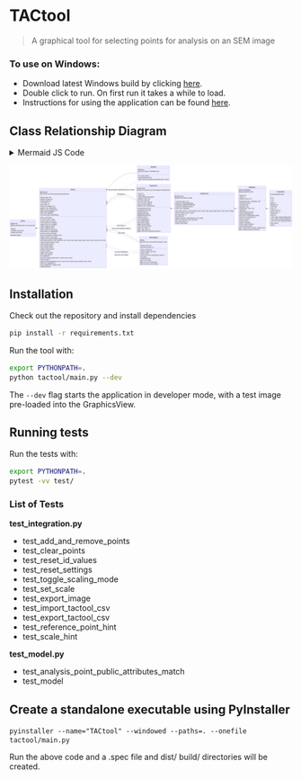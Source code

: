 # TACtool

> A graphical tool for selecting points for analysis on an SEM image

### To use on Windows:

- Download latest Windows build by clicking [here](https://github.com/BritishGeologicalSurvey/tactool/releases/latest/download/TACtool.exe).
- Double click to run. On first run it takes a while to load.
- Instructions for using the application can be found [here](https://github.com/BritishGeologicalSurvey/tactool/blob/main/instructions.md).


## Class Relationship Diagram

<details>
    <summary>Mermaid JS Code</summary>

    classDiagram
        direction LR

        class TACtool{
            QApplication
            Manages preloaded modes of the application
            ---
            +Window
            +developer_mode: bool
            +testing_mode: bool

            developer_mode()
        }

        class Window {
            QMainWindow
            User Interface with data preprocessing and data flow
            ---
            +testing_mode: bool
            +default_settings: dict
            +image_filepath: str
            +csv_filepath: str
            +point_colour: str
            +status_bar_messages: dict
            +graphics_view: GraphicsView
            +graphics_scene: GraphicsScene
            +table_model: TableModel
            +table_view: TableView
            +set_scale_dialog: SetScaleDialog

            +setup_ui_elements()
            +set_colour_button_style()
            +connect_signals_and_slots()
            +create_status_bar_messages()
            +toggle_status_bar_messages()
            +import_image_get_path()
            +export_image_get_path()
            +import_tactool_csv_get_path()
            +load_tactool_csv_data(filepath)
            +process_tactool_csv(filepath)
            +parse_row_data(item, default_values)
            +export_tactool_csv_get_path()
            +validate_current_data(validate_image)
            +add_analysis_point(x, y, label, diameter, scale, colour, notes, apid, sample_name, mount_name, material, from_click)
            +remove_analysis_point(x, y, apid)
            +reload_analysis_points()
            +reset_analysis_points()
            +clear_analysis_points()
            +update_analysis_points()
            +set_point_colour()
            +toggle_scaling_mode()
            +clear_scale_clicked()
            +set_scale(scale)
            +get_point_settings(analysis_point, clicked_column_index)
            +reset_settings()
            +update_point_settings(sample_name, mount_name, material, label, diameter, scale, colour)
            +data_error_message(error)
            +show_message(title, message, type)
            +closeEvent(event)
        }

        class TableView{
            QTableView
            Manage the display of TableModel data
            ---
            +set_column_sizes()
            +mousePressEvent(event)
            +signal: selected_analysis_point(analysis_point, column)
        }

        class GraphicsView{
            QGraphicsView
            Manage user interaction and visual display of GraphicsScene
            ---
            +_zoom: int
            +_empty: bool
            +_image: QGraphicsPixmapItem
            +navigation_mode: bool
            +set_scale_mode: bool
            +scale_start_point: QPointF
            +scale_end_point: QPointF
            +graphics_scene: GraphicsScene

            +mousePressEvent(event)
            +mouseMoveEvent(event)
            +wheelEvent(event)
            +keyPressEvent(event)
            +keyReleaseEvent(event)
            +configure_frame()
            +load_image(filepath)
            +save_image(filepath)
            +show_entire_image()
            +toggle_scaling_mode()
            +reset_scale_line_points()
            +signal: left_click(x, y)
            +signal: right_click(x, y)
            +signal: scale_move_event(pixel_distance)
        }

        class SetScaleDialog{
            QDialog
            Allows the user to interactively calculate a scale
            ---
            +testing_mode: bool
            +pixel_input_default: str

            +setup_ui_elements()
            +connect_signals_and_slots()
            +update_scale()
            +scale_move_event_handler(pixel_distance)
            +set_scale()
            +closeEvent(event)
            signal: clear_scale()
            signal: set_scale_clicked(scale)
            signal: closed_set_scale_dialog()
        }

        class GraphicsScene{
            QGraphicsScene
            Manage items painted on image
            ---
            +_maximum_point_id: int
            +scaling_rect: QGraphicsRectItem
            +scaling_group: QGraphicsItemGroup
            +scaling_line: QGraphicsLineItem
            +table_model: TableModel

            +add_analysis_point(x, y, label, diameter, scale, colour, notes, apid, sample_name, mount_name, material)
            +remove_analysis_point(x, y, apid)
            +get_ellipse_at(x, y)
            +next_point_id()
            +toggle_transparent_window(graphics_view_image)
            +draw_scale_line(start_point, end_point)
            +draw_scale_point(x, y)
            +remove_scale_items()
        }

        class TableModel{
            QAbstractTableModel
            Manage AnalysisPoint data
            ---
            +headers: list
            +_data: list
            +editable_columns: list

            +headerData(section, orientation, role)
            +columnCount(*args)
            +rowCount(*args)
            +data(index, role)
            +setData(index, value, role)
            +flags(index)
            +add_point(analysis_point)      
            +remove_point(target_id)
            +get_point_by_ellipse(target_ellipse)
            +get_point_by_apid(target_id)
            +reference_points()
            +analysis_points()
            +export_csv(filepath)
            +convert_export_headers()
            +convert_export_point()
            signal: invalid_label_entry(title, message, type)
            signal: updated_analysis_point(index)
        }

        class AnalysisPoint{
            Create AnalysisPoint data
            ---
            +id: int
            +x: int
            +y: int
            +label: str
            +diameter: int
            +scale: float
            +colour: str
            +sample_name: str
            +mount_name: str
            +material: str
            +notes: str
            +_outer_ellipse: QGraphicsEllipseItem
            +_inner_ellipse: QGraphicsEllipseItem
            +_label_text_item: QGraphicsTextItem

            +field_names()
            +aslist()
        }

        TACtool *-- Window
        Window *-- GraphicsView
        Window *-- TableView
        Window *-- SetScaleDialog
        GraphicsView *-- GraphicsScene
        GraphicsScene *-- TableModel
        TableModel *-- AnalysisPoint

        Window <.. TableView : selected_analysis_point(analysis_point, column)
        Window <.. SetScaleDialog : clear_scale()
        Window <.. SetScaleDialog : set_scale_clicked(scale)
        Window <.. SetScaleDialog : closed_set_scale_dialog()
        Window <.. GraphicsView : left_click(x, y)
        Window <.. GraphicsView : right_click(x, y)
        Window <.. GraphicsView : scale_move_event(pixel_distance)

</details>

![TACtool - Class Relationship Diagram](class_relationship_diagram.png)

## Installation

Check out the repository and install dependencies

```bash
pip install -r requirements.txt
```

Run the tool with:

```bash
export PYTHONPATH=.
python tactool/main.py --dev
```

The `--dev` flag starts the application in developer mode, with a test image
pre-loaded into the GraphicsView.

## Running tests

Run the tests with:

```bash
export PYTHONPATH=.
pytest -vv test/
```

### List of Tests

**test_integration.py**
- test_add_and_remove_points
- test_clear_points
- test_reset_id_values
- test_reset_settings
- test_toggle_scaling_mode
- test_set_scale
- test_export_image
- test_import_tactool_csv
- test_export_tactool_csv
- test_reference_point_hint
- test_scale_hint

**test_model.py**
- test_analysis_point_public_attributes_match
- test_model

## Create a standalone executable using PyInstaller

```
pyinstaller --name="TACtool" --windowed --paths=. --onefile tactool/main.py
```
Run the above code and a .spec file and dist/ build/ directories will be created.
